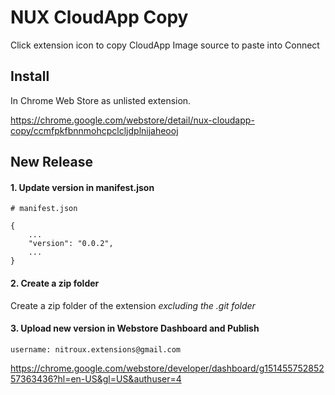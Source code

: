 # NUX CloudApp Copy
Click extension icon to copy CloudApp Image source to paste into Connect

## Install
In Chrome Web Store as unlisted extension.

https://chrome.google.com/webstore/detail/nux-cloudapp-copy/ccmfpkfbnnmohcpclcljdplnijaheooj


## New Release

#### 1. Update version in manifest.json
```
# manifest.json

{
    ...
    "version": "0.0.2",
    ...
}
```

#### 2. Create a zip folder
Create a zip folder of the extension *excluding the .git folder*

#### 3. Upload new version in Webstore Dashboard and Publish
`username: nitroux.extensions@gmail.com`

https://chrome.google.com/webstore/developer/dashboard/g15145575285257363436?hl=en-US&gl=US&authuser=4
